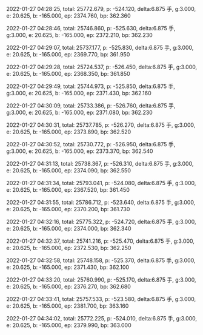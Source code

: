 2022-01-27 04:28:25, total: 25772.679, p: -524.120, delta:6.875 手, g:3.000, e: 20.625, b: -165.000, ep: 2374.760, bp: 362.360

2022-01-27 04:28:46, total: 25746.860, p: -525.630, delta:6.875 手, g:3.000, e: 20.625, b: -165.000, ep: 2372.210, bp: 362.230

2022-01-27 04:29:07, total: 25737.177, p: -525.830, delta:6.875 手, g:3.000, e: 20.625, b: -165.000, ep: 2369.770, bp: 361.950

2022-01-27 04:29:28, total: 25724.537, p: -526.450, delta:6.875 手, g:3.000, e: 20.625, b: -165.000, ep: 2368.350, bp: 361.850

2022-01-27 04:29:49, total: 25744.973, p: -525.850, delta:6.875 手, g:3.000, e: 20.625, b: -165.000, ep: 2371.430, bp: 362.160

2022-01-27 04:30:09, total: 25733.386, p: -526.760, delta:6.875 手, g:3.000, e: 20.625, b: -165.000, ep: 2371.080, bp: 362.230

2022-01-27 04:30:31, total: 25737.785, p: -526.270, delta:6.875 手, g:3.000, e: 20.625, b: -165.000, ep: 2373.890, bp: 362.520

2022-01-27 04:30:52, total: 25730.772, p: -526.950, delta:6.875 手, g:3.000, e: 20.625, b: -165.000, ep: 2373.370, bp: 362.540

2022-01-27 04:31:13, total: 25738.367, p: -526.310, delta:6.875 手, g:3.000, e: 20.625, b: -165.000, ep: 2374.090, bp: 362.550

2022-01-27 04:31:34, total: 25793.041, p: -524.080, delta:6.875 手, g:3.000, e: 20.625, b: -165.000, ep: 2367.520, bp: 361.450

2022-01-27 04:31:55, total: 25786.712, p: -523.640, delta:6.875 手, g:3.000, e: 20.625, b: -165.000, ep: 2370.200, bp: 361.730

2022-01-27 04:32:16, total: 25775.322, p: -524.720, delta:6.875 手, g:3.000, e: 20.625, b: -165.000, ep: 2374.000, bp: 362.340

2022-01-27 04:32:37, total: 25741.216, p: -525.470, delta:6.875 手, g:3.000, e: 20.625, b: -165.000, ep: 2372.530, bp: 362.250

2022-01-27 04:32:58, total: 25748.158, p: -525.370, delta:6.875 手, g:3.000, e: 20.625, b: -165.000, ep: 2371.430, bp: 362.100

2022-01-27 04:33:20, total: 25760.990, p: -525.170, delta:6.875 手, g:3.000, e: 20.625, b: -165.000, ep: 2376.270, bp: 362.680

2022-01-27 04:33:41, total: 25757.533, p: -523.580, delta:6.875 手, g:3.000, e: 20.625, b: -165.000, ep: 2381.700, bp: 363.160

2022-01-27 04:34:02, total: 25772.225, p: -524.010, delta:6.875 手, g:3.000, e: 20.625, b: -165.000, ep: 2379.990, bp: 363.000